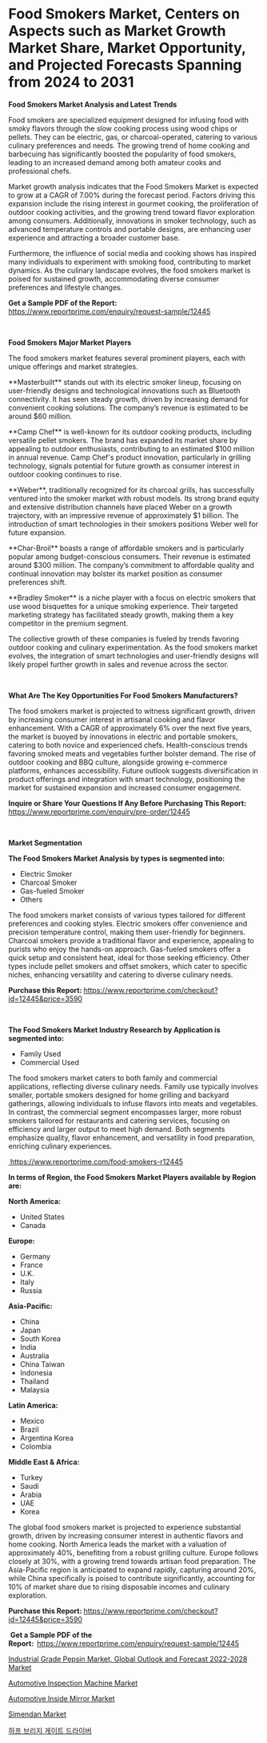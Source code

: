<p><h1>Food Smokers Market, Centers on Aspects such as Market Growth Market Share, Market Opportunity, and Projected Forecasts Spanning from 2024 to 2031</h1></p><p><strong>Food Smokers Market Analysis and Latest Trends</strong></p>
<p><p>Food smokers are specialized equipment designed for infusing food with smoky flavors through the slow cooking process using wood chips or pellets. They can be electric, gas, or charcoal-operated, catering to various culinary preferences and needs. The growing trend of home cooking and barbecuing has significantly boosted the popularity of food smokers, leading to an increased demand among both amateur cooks and professional chefs.</p><p>Market growth analysis indicates that the Food Smokers Market is expected to grow at a CAGR of 7.00% during the forecast period. Factors driving this expansion include the rising interest in gourmet cooking, the proliferation of outdoor cooking activities, and the growing trend toward flavor exploration among consumers. Additionally, innovations in smoker technology, such as advanced temperature controls and portable designs, are enhancing user experience and attracting a broader customer base.</p><p>Furthermore, the influence of social media and cooking shows has inspired many individuals to experiment with smoking food, contributing to market dynamics. As the culinary landscape evolves, the food smokers market is poised for sustained growth, accommodating diverse consumer preferences and lifestyle changes.</p></p>
<p><strong>Get a Sample PDF of the Report:&nbsp;</strong> <a href="https://www.reportprime.com/enquiry/request-sample/12445">https://www.reportprime.com/enquiry/request-sample/12445</a></p>
<p>&nbsp;</p>
<p><strong>Food Smokers Major Market Players</strong></p>
<p><p>The food smokers market features several prominent players, each with unique offerings and market strategies. </p><p>**Masterbuilt** stands out with its electric smoker lineup, focusing on user-friendly designs and technological innovations such as Bluetooth connectivity. It has seen steady growth, driven by increasing demand for convenient cooking solutions. The company’s revenue is estimated to be around $60 million.</p><p>**Camp Chef** is well-known for its outdoor cooking products, including versatile pellet smokers. The brand has expanded its market share by appealing to outdoor enthusiasts, contributing to an estimated $100 million in annual revenue. Camp Chef's product innovation, particularly in grilling technology, signals potential for future growth as consumer interest in outdoor cooking continues to rise.</p><p>**Weber**, traditionally recognized for its charcoal grills, has successfully ventured into the smoker market with robust models. Its strong brand equity and extensive distribution channels have placed Weber on a growth trajectory, with an impressive revenue of approximately $1 billion. The introduction of smart technologies in their smokers positions Weber well for future expansion.</p><p>**Char-Broil** boasts a range of affordable smokers and is particularly popular among budget-conscious consumers. Their revenue is estimated around $300 million. The company’s commitment to affordable quality and continual innovation may bolster its market position as consumer preferences shift.</p><p>**Bradley Smoker** is a niche player with a focus on electric smokers that use wood bisquettes for a unique smoking experience. Their targeted marketing strategy has facilitated steady growth, making them a key competitor in the premium segment.</p><p>The collective growth of these companies is fueled by trends favoring outdoor cooking and culinary experimentation. As the food smokers market evolves, the integration of smart technologies and user-friendly designs will likely propel further growth in sales and revenue across the sector.</p></p>
<p>&nbsp;</p>
<p><strong>What Are The Key Opportunities For Food Smokers Manufacturers?</strong></p>
<p><p>The food smokers market is projected to witness significant growth, driven by increasing consumer interest in artisanal cooking and flavor enhancement. With a CAGR of approximately 6% over the next five years, the market is buoyed by innovations in electric and portable smokers, catering to both novice and experienced chefs. Health-conscious trends favoring smoked meats and vegetables further bolster demand. The rise of outdoor cooking and BBQ culture, alongside growing e-commerce platforms, enhances accessibility. Future outlook suggests diversification in product offerings and integration with smart technology, positioning the market for sustained expansion and increased consumer engagement.</p></p>
<p><strong>Inquire or Share Your Questions If Any Before Purchasing This Report:</strong> <a href="https://www.reportprime.com/enquiry/pre-order/12445">https://www.reportprime.com/enquiry/pre-order/12445</a></p>
<p>&nbsp;</p>
<p><strong>Market Segmentation</strong></p>
<p><strong>The Food Smokers Market Analysis by types is segmented into:</strong></p>
<p><ul><li>Electric Smoker</li><li>Charcoal Smoker</li><li>Gas-fueled Smoker</li><li>Others</li></ul></p>
<p><p>The food smokers market consists of various types tailored for different preferences and cooking styles. Electric smokers offer convenience and precision temperature control, making them user-friendly for beginners. Charcoal smokers provide a traditional flavor and experience, appealing to purists who enjoy the hands-on approach. Gas-fueled smokers offer a quick setup and consistent heat, ideal for those seeking efficiency. Other types include pellet smokers and offset smokers, which cater to specific niches, enhancing versatility and catering to diverse culinary needs.</p></p>
<p><strong>Purchase this Report:&nbsp;</strong><a href="https://www.reportprime.com/checkout?id=12445&price=3590">https://www.reportprime.com/checkout?id=12445&price=3590</a></p>
<p>&nbsp;</p>
<p><strong>The Food Smokers Market Industry Research by Application is segmented into:</strong></p>
<p><ul><li>Family Used</li><li>Commercial Used</li></ul></p>
<p><p>The food smokers market caters to both family and commercial applications, reflecting diverse culinary needs. Family use typically involves smaller, portable smokers designed for home grilling and backyard gatherings, allowing individuals to infuse flavors into meats and vegetables. In contrast, the commercial segment encompasses larger, more robust smokers tailored for restaurants and catering services, focusing on efficiency and larger output to meet high demand. Both segments emphasize quality, flavor enhancement, and versatility in food preparation, enriching culinary experiences.</p></p>
<p><a href="https://www.reportprime.com/food-smokers-r12445">&nbsp;https://www.reportprime.com/food-smokers-r12445</a></p>
<p><strong>In terms of Region, the Food Smokers Market Players available by Region are:</strong></p>
<p>
    <p> <strong> North America: </strong>
        <ul>
            <li>United States</li>
            <li>Canada</li>
        </ul>
        </p> 
    <p> <strong> Europe: </strong>
        <ul>
            <li>Germany</li>
            <li>France</li>
            <li>U.K.</li>
            <li>Italy</li>
            <li>Russia</li>
        </ul>
        </p> 
    <p> <strong> Asia-Pacific: </strong>
        <ul>
            <li>China</li>
            <li>Japan</li>
            <li>South Korea</li>
            <li>India</li>
            <li>Australia</li>
            <li>China Taiwan</li>
            <li>Indonesia</li>
            <li>Thailand</li>
            <li>Malaysia</li>
        </ul>
        </p> 
    <p> <strong> Latin America: </strong>
        <ul>
            <li>Mexico</li>
            <li>Brazil</li>
            <li>Argentina Korea</li>
            <li>Colombia</li>
        </ul>
        </p> 
    <p> <strong> Middle East & Africa: </strong>
        <ul>
            <li>Turkey</li>
            <li>Saudi</li>
            <li>Arabia</li>
            <li>UAE</li>
            <li>Korea</li>
        </ul>
    </p>
    </p>
<p><p>The global food smokers market is projected to experience substantial growth, driven by increasing consumer interest in authentic flavors and home cooking. North America leads the market with a valuation of approximately 40%, benefiting from a robust grilling culture. Europe follows closely at 30%, with a growing trend towards artisan food preparation. The Asia-Pacific region is anticipated to expand rapidly, capturing around 20%, while China specifically is poised to contribute significantly, accounting for 10% of market share due to rising disposable incomes and culinary exploration.</p></p>
<p><strong>Purchase this Report: </strong><a href="https://www.reportprime.com/checkout?id=12445&price=3590">https://www.reportprime.com/checkout?id=12445&price=3590</a></p>
<p>&nbsp;<strong>Get a Sample PDF of the Report:&nbsp;&nbsp;</strong><a href="https://www.reportprime.com/enquiry/request-sample/12445">https://www.reportprime.com/enquiry/request-sample/12445</a></p>
<p><strong></strong></p>
<p><p><a href="https://www.linkedin.com/pulse/global-industrial-grade-pepsin-market-outlook-forecast-2022-2028-tscnf?trackingId=jrigiro%2BRvi9SZCfAbfmRg%3D%3D">Industrial Grade Pepsin Market, Global Outlook and Forecast 2022-2028 Market</a></p><p><a href="https://issuu.com/reportprime-2/docs/automotive-inspection-machine-marke_e8d3b2bedc4974">Automotive Inspection Machine Market</a></p><p><a href="https://issuu.com/reportprime-2/docs/automotive-inside-mirror-market-siz_3fe08d8064feb6">Automotive Inside Mirror Market</a></p><p><a href="https://medium.com/@raymiu201/simendan-market-outlook-market-share-analysis-growth-trends-market-forecasts-2024-2031-46e4ce762108">Simendan Market</a></p><p><a href="https://medium.com/@kelvinfeenrey98677/%EA%B8%80%EB%A1%9C%EB%B2%8C-%EB%B0%98%EA%B5%90%EB%A5%98-%EA%B2%8C%EC%9D%B4%ED%8A%B8-%EB%93%9C%EB%9D%BC%EC%9D%B4%EB%B2%84-%EC%8B%9C%EC%9E%A5%EC%97%90-%EB%8C%80%ED%95%9C-%EA%B4%80%EC%A0%90-%ED%8A%B8%EB%A0%8C%EB%93%9C-%EB%B0%8F-%EC%A0%84%EB%A7%9D-2024-2031-5743260b79f1">하프 브리지 게이트 드라이버</a></p></p>
